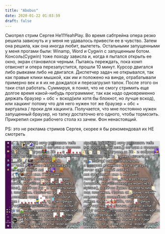 ```yaml
---
title: "Abobus"
date: 2020-01-22 01:03:59
draft: false
---
```


Смотрел стрим Сергея He11YeahPlay. Во время сабтрейна опера резко решила зависнуть и у меня не удавалось привести ее в чувство. Затем она решила, как она иногда любит, вылететь. Остальными запущенными у меня прогами были: Winamp, Word и Cygwin с запущенным ботом. Консоль(Cygwin) тоже походу зависла и, когда я пытался открыть ее окно, экран становился черным. Пытаясь переждать, пока комп отвиснет и опера перезапустится, прошли 10 минут. Курсор двигался либо рывками либо не двигался. Диспетчер задач не открывался, так как правые клики мышкой, как им и положено на винде, отрабатывали примерно век и я их не дождался и перезагрузил тапок. После этого он таки стал работать.
Суммируя, я понял, что не смогу стримить еще долгое время какой-нибудь программинг, так как надо одновременно держать браузер + обс + вскод(или хотя бы блокнот, но лучше вскод), или хацкинг потому что для него нужен тот же браузер + обс + виртуалка / проки для хацкинга. Получается, что мне постоянно нужен запущенный браузер, но тапку достаточно его одного, чтобы тормозить.
Прикрепил скрин рабочего стола хз зачем. Фон ненастоящий.

PS: это не реклама стримов Сергея, скорее я бы рекомендовал их НЕ смотреть

![](/img/vk/wye1DcgNyNc.jpg)

